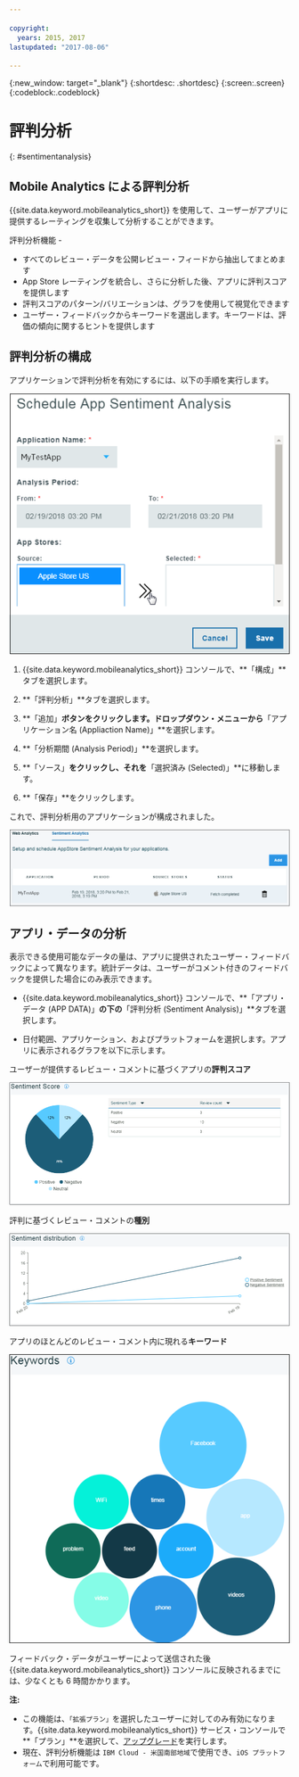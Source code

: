 ```yaml
---

copyright:
  years: 2015, 2017
lastupdated: "2017-08-06"

---
```

{:new_window: target="_blank"}
{:shortdesc: .shortdesc}
{:screen:.screen}
{:codeblock:.codeblock}

# 評判分析
{: #sentimentanalysis}

## Mobile Analytics による評判分析

{{site.data.keyword.mobileanalytics_short}} を使用して、ユーザーがアプリに提供するレーティングを収集して分析することができます。

評判分析機能 -

 - すべてのレビュー・データを公開レビュー・フィードから抽出してまとめます
 - App Store レーティングを統合し、さらに分析した後、アプリに評判スコアを提供します
 - 評判スコアのパターン/バリエーションは、グラフを使用して視覚化できます
 - ユーザー・フィードバックからキーワードを選出します。キーワードは、評価の傾向に関するヒントを提供します
 
## 評判分析の構成

アプリケーションで評判分析を有効にするには、以下の手順を実行します。

![評判の構成](images/configure_sentiment.png)

1. {{site.data.keyword.mobileanalytics_short}} コンソールで、**「構成」**タブを選択します。

2. **「評判分析」**タブを選択します。

3. **「追加」**ボタンをクリックします。ドロップダウン・メニューから**「アプリケーション名 (Appliaction Name)」**を選択します。

4. **「分析期間 (Analysis Period)」**を選択します。 

5. **「ソース」**をクリックし、それを**「選択済み (Selected)」**に移動します。

6. **「保存」**をクリックします。

これで、評判分析用のアプリケーションが構成されました。

![評判](images/sentiment_analysis.png)

## アプリ・データの分析

表示できる使用可能なデータの量は、アプリに提供されたユーザー・フィードバックによって異なります。統計データは、ユーザーがコメント付きのフィードバックを提供した場合にのみ表示できます。

 - {{site.data.keyword.mobileanalytics_short}} コンソールで、**「アプリ・データ (APP DATA)」**の下の**「評判分析 (Sentiment Analysis)」**タブを選択します。

 - 日付範囲、アプリケーション、およびプラットフォームを選択します。アプリに表示されるグラフを以下に示します。

ユーザーが提供するレビュー・コメントに基づくアプリの**評判スコア** 

![評判スコア](images/sentiment_score.png)

評判に基づくレビュー・コメントの**種別**

![レビュー・コメント](images/sentiment_review.png)

アプリのほとんどのレビュー・コメント内に現れる**キーワード**

![キーワード](images/sentiment_keywords.png)


フィードバック・データがユーザーによって送信された後 {{site.data.keyword.mobileanalytics_short}} コンソールに反映されるまでには、少なくとも 6 時間かかります。

**注:**
 - この機能は、`「拡張プラン」`を選択したユーザーに対してのみ有効になります。{{site.data.keyword.mobileanalytics_short}} サービス・コンソールで**「プラン」**を選択して、[アップグレード](https://console-tok02-red.cdn.s-bluemix.net/docs/account/change-plan.html#changing)を実行します。
 - 現在、評判分析機能は `IBM Cloud - 米国南部地域`で使用でき、`iOS プラットフォーム`で利用可能です。








































